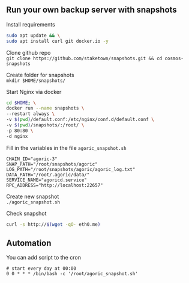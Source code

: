 ## Run your own backup server with snapshots  
Install requirements  
```bash
sudo apt update && \
sudo apt install curl git docker.io -y
```

Clone github repo  
`git clone https://github.com/staketown/snapshots.git && cd cosmos-snapshots`  

Create folder for snapshots  
`mkdir $HOME/snapshots/`

Start Nginx via docker  
```bash
cd $HOME; \
docker run --name snapshots \
--restart always \
-v $(pwd)/default.conf:/etc/nginx/conf.d/default.conf \
-v $(pwd)/snapshots/:/root/ \
-p 80:80 \
-d nginx
```

Fill in the variables in the file `agoric_snapshot.sh`  
```
CHAIN_ID="agoric-3"
SNAP_PATH="/root/snapshots/agoric"
LOG_PATH="/root/snapshots/agoric/agoric_log.txt"
DATA_PATH="/root/.agoric/data/"
SERVICE_NAME="agoricd.service"
RPC_ADDRESS="http://localhost:22657"
```
Create new snapshot  
`./agoric_snapshot.sh`  

Check snapshot  
```bash
curl -s http://$(wget -qO- eth0.me)
```

## Automation  
You can add script to the cron  
```cron
# start every day at 00:00
0 0 * * * /bin/bash -c '/root/agoric_snapshot.sh'
```
